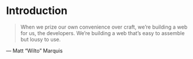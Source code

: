 # Introduction

> When we prize our own convenience over craft, we’re building a web for us, the developers. We’re building a web that’s easy to assemble but lousy to use.

— Matt “Wilto” Marquis
